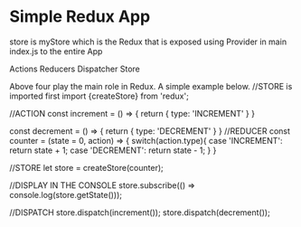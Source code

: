 # Simple Redux App

store is myStore which is the Redux that is exposed using Provider in main index.js  to the entire App 

Actions 
Reducers
Dispatcher
Store

Above four play the main role in Redux. A simple example below. 
//STORE is imported first
import {createStore} from 'redux';

//ACTION
const increment = () => {
  return {
    type: 'INCREMENT'
  }
}

const decrement = () => {
  return {
    type: 'DECREMENT'
  }
}
//REDUCER
const counter = (state = 0, action) => {
  switch(action.type){
    case 'INCREMENT':
      return state + 1;
    case 'DECREMENT':
      return state - 1;
  }
}

//STORE
let store = createStore(counter);

//DISPLAY IN THE CONSOLE
store.subscribe(() => console.log(store.getState()));

//DISPATCH
store.dispatch(increment());
store.dispatch(decrement());

